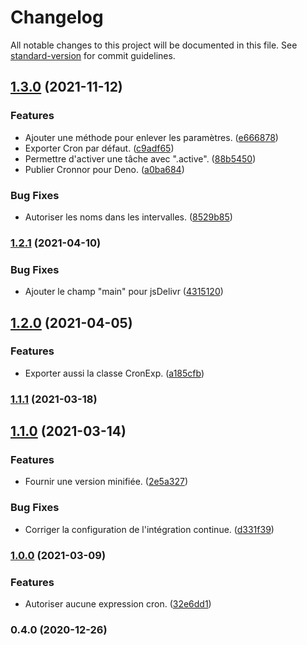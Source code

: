 # Changelog

All notable changes to this project will be documented in this file. See [standard-version](https://github.com/conventional-changelog/standard-version) for commit guidelines.

## [1.3.0](https://github.com/regseb/cronnor/compare/v1.2.1...v1.3.0) (2021-11-12)


### Features

* Ajouter une méthode pour enlever les paramètres. ([e666878](https://github.com/regseb/cronnor/commit/e666878d85d9360907eeaac6468f5088cb99aaaa))
* Exporter Cron par défaut. ([c9adf65](https://github.com/regseb/cronnor/commit/c9adf658de1bf402ba282879125be563d2286d84))
* Permettre d'activer une tâche avec ".active". ([88b5450](https://github.com/regseb/cronnor/commit/88b545032f7d6224aeb7c98189212cb0190afa65))
* Publier Cronnor pour Deno. ([a0ba684](https://github.com/regseb/cronnor/commit/a0ba684bd6e38ca7b252c041fc78bfe08877518d))


### Bug Fixes

* Autoriser les noms dans les intervalles. ([8529b85](https://github.com/regseb/cronnor/commit/8529b85a1cc76b11c7d3c80bccf03ab1f0a53b9a))

### [1.2.1](https://github.com/regseb/cronnor/compare/v1.2.0...v1.2.1) (2021-04-10)


### Bug Fixes

* Ajouter le champ "main" pour jsDelivr ([4315120](https://github.com/regseb/cronnor/commit/4315120bb3c3e58f9bf6e4d85d50df2a635c84f9))

## [1.2.0](https://github.com/regseb/cronnor/compare/v1.1.1...v1.2.0) (2021-04-05)


### Features

* Exporter aussi la classe CronExp. ([a185cfb](https://github.com/regseb/cronnor/commit/a185cfb4d169466ed318e0afd2b437c25d72a517))

### [1.1.1](https://github.com/regseb/cronnor/compare/v1.1.0...v1.1.1) (2021-03-18)

## [1.1.0](https://github.com/regseb/cronnor/compare/v1.0.0...v1.1.0) (2021-03-14)


### Features

* Fournir une version minifiée. ([2e5a327](https://github.com/regseb/cronnor/commit/2e5a3279575c1f611043d81e5cd98d645f2451c0))


### Bug Fixes

* Corriger la configuration de l'intégration continue. ([d331f39](https://github.com/regseb/cronnor/commit/d331f3951c3736525e00490dd7d5c88217d931e7))

### [1.0.0](https://github.com/regseb/cronnor/compare/v0.4.0...v1.0.0) (2021-03-09)


### Features

* Autoriser aucune expression cron. ([32e6dd1](https://github.com/regseb/cronnor/commit/32e6dd19a58fdfdf02c1490625d5ca751f3267c4))

### 0.4.0 (2020-12-26)

